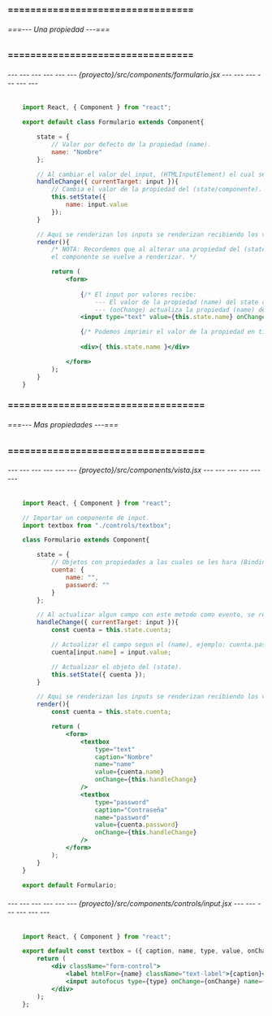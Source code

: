 ### ================================= ###
###### ===--- Una propiedad ---=== ######
### ================================= ###

###### --- --- --- --- --- --- {proyecto}/src/components/formulario.jsx --- --- --- --- --- --- ######

<!-- Hacer un Binding simplemente utilizando (onchange) hacia una propiedad del (state). -->

```jsx
	import React, { Component } from "react";

	export default class Formulario extends Component{

		state = {
			// Valor por defecto de la propiedad (name).
			name: "Nombre"
		};

		// Al cambiar el valor del input, (HTMLInputElement) el cual se recibe por parametro en el (handleChange).
		handleChange({ currentTarget: input }){
			// Cambia el valor de la propiedad del (state/componente).
			this.setState({
				name: input.value
			});
		}

		// Aqui se renderizan los inputs se renderizan recibiendo los valores de (state).
		render(){
			/* NOTA: Recordemos que al alterar una propiedad del (state/componente), 
			el componente se vuelve a renderizar. */

			return (
				<form>
					
					{/* El input por valores recibe: 
						--- El valor de la propiedad (name) del state cada vez que se renderiza el componente.
						--- (onChange) actualiza la propiedad (name) del state y se renderiza el componente. */}
					<input type="text" value={this.state.name} onChange={this.handleChange}>

					{/* Podemos imprimir el valor de la propiedad en tiempo real. */}
					
					<div>{ this.state.name }</div>

				</form>
			);
		}
	}
```

### =================================== ###
###### ===--- Mas propiedades ---=== ######
### =================================== ###

###### --- --- --- --- --- --- {proyecto}/src/components/vista.jsx --- --- --- --- --- --- ######

<!-- Hacer un Binding simplemente utilizando (onchange) hacia una propiedad del (state). -->

```jsx
	import React, { Component } from "react";

	// Importar un componente de input.
	import textbox from "./controls/textbox";

	class Formulario extends Component{

		state = {
			// Objetos con propiedades a las cuales se les hara (Binding).
			cuenta: {
				name: "", 
				password: ""
			}
		};

		// Al actualizar algun campo con este metodo como evento, se recibe el elemento.
		handleChange({ currentTarget: input }){
			const cuenta = this.state.cuenta;

			// Actualizar el campo segun el (name), ejemplo: cuenta.password = input.value;
			cuenta[input.name] = input.value;

			// Actualizar el objeto del (state).
			this.setState({ cuenta });
		}

		// Aqui se renderizan los inputs se renderizan recibiendo los valores de (state).
		render(){
			const cuenta = this.state.cuenta;

			return (
				<form>
					<textbox 
						type="text" 
						caption="Nombre" 
						name="name" 
						value={cuenta.name} 
						onChange={this.handleChange}
					/>
					<textbox 
						type="password" 
						caption="Contraseña" 
						name="password" 
						value={cuenta.password} 
						onChange={this.handleChange}
					/>
				</form>
			);
		}
	}

	export default Formulario;
```

###### --- --- --- --- --- --- {proyecto}/src/components/controls/input.jsx --- --- --- --- --- --- ######

<!-- Componente para inyectar un (input). -->

```jsx
	import React, { Component } from "react";

	export default const textbox = ({ caption, name, type, value, onChange }) => {
		return (
			<div className="form-control">
				<label htmlFor={name} className="text-label">{caption}</label>
				<input autofocus type={type} onChange={onChange} name={name} value={value} className="textbox">
			</div>
		);
	};
```